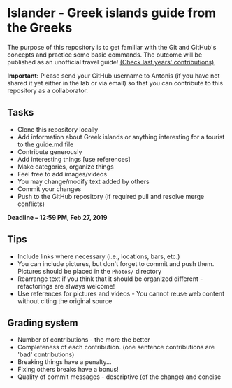 # Islander - Greek islands guide from the Greeks

The purpose of this repository is to get familiar with the Git and GitHub's concepts and practice some basic commands.
The outcome will be published as an unofficial travel guide! [(Check last years' contributions)](http://www.tusharma.in/athens/taksidiotis-athens-travel-guide-by-the-greeks/)

**Important:** Please send your GitHub username to Antonis (if you have not shared it yet either in the lab or via email) so that you can contribute to this repository as a collaborator.

## Tasks
- Clone this repository locally
- Add information about Greek islands or anything interesting for a tourist to the guide.md file
- Contribute generously
- Add interesting things [use references]
- Make categories, organize things
- Feel free to add images/videos
- You may change/modify text added by others
- Commit your changes
- Push to the GitHub repository (if required pull and resolve merge conflicts)

**Deadline – 12:59 PM, Feb 27, 2019**

## Tips
- Include links where necessary (i.e., locations, bars, etc.)
- You can include pictures, but don't forget to commit and push them. Pictures should be placed in the ```Photos/``` directory
- Rearrange text if you think that it should be organized different - refactorings are always welcome!
- Use references for pictures and videos - You cannot reuse web content without citing the original source

## Grading system
- Number of contributions - the more the better
- Completeness of each contribution. (one sentence contributions are 'bad' contributions)
- Breaking things have a penalty...
- Fixing others breaks have a bonus!
- Quality of commit messages - descriptive (of the change) and concise

